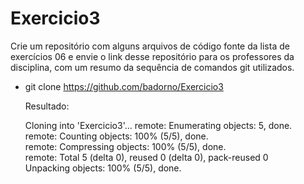 # Exercicio3
Crie um repositório com alguns arquivos de código fonte da lista de exercícios 06 e envie o link desse repositório para os professores da disciplina, com um resumo da sequência de comandos git utilizados.

- git clone https://github.com/badorno/Exercicio3

    Resultado:

    Cloning into 'Exercicio3'...
    remote: Enumerating objects: 5, done.
    remote: Counting objects: 100% (5/5), done.    
    remote: Compressing objects: 100% (5/5), done.  
    remote: Total 5 (delta 0), reused 0 (delta 0), pack-reused 0  
    Unpacking objects: 100% (5/5), done.
